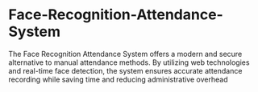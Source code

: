 # Face-Recognition-Attendance-System
The Face Recognition Attendance System offers a modern and secure alternative to manual attendance methods. By utilizing web technologies and real-time face detection, the system ensures accurate attendance recording while saving time and reducing administrative overhead
